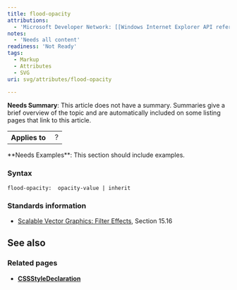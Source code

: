```yaml
---
title: flood-opacity
attributions:
  - 'Microsoft Developer Network: [[Windows Internet Explorer API reference](http://msdn.microsoft.com/en-us/library/ie/hh828809%28v=vs.85%29.aspx) Article]'
notes:
  - 'Needs all content'
readiness: 'Not Ready'
tags:
  - Markup
  - Attributes
  - SVG
uri: svg/attributes/flood-opacity

---
```

**Needs Summary**: This article does not have a summary. Summaries give a brief overview of the topic and are automatically included on some listing pages that link to this article.

<table class="wikitable">
<tr>
<th>
Applies to

</th>
<td>
 ?

</td>
</tr>
</table>
**Needs Examples**: This section should include examples.

### Syntax

    flood-opacity:  opacity-value | inherit

### Standards information

-   [Scalable Vector Graphics: Filter Effects](http://go.microsoft.com/fwlink/p/?linkid=226062), Section 15.16

## See also

### Related pages

-   [**CSSStyleDeclaration**](/css/cssom/CSSStyleDeclaration/CSSStyleDeclaration)
